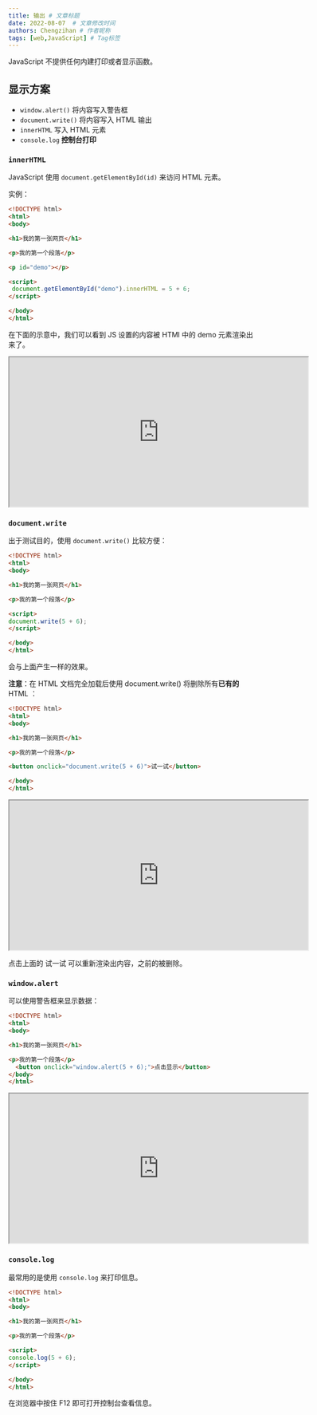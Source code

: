 ```yaml
---
title: 输出 # 文章标题
date: 2022-08-07  # 文章修改时间
authors: Chengzihan # 作者昵称
tags: [web,JavaScript] # Tag标签
---
```

JavaScript 不提供任何内建打印或者显示函数。  

## 显示方案

- `window.alert()` 将内容写入警告框
- `document.write()` 将内容写入 HTML 输出
- `innerHTML` 写入 HTML 元素
- `console.log` **控制台打印**

### `innerHTML`

JavaScript 使用 `document.getElementById(id)` 来访问 HTML 元素。  

实例：  

```html
<!DOCTYPE html>
<html>
<body>

<h1>我的第一张网页</h1>

<p>我的第一个段落</p>

<p id="demo"></p>

<script>
 document.getElementById("demo").innerHTML = 5 + 6;
</script>

</body>
</html> 
```

在下面的示意中，我们可以看到 JS 设置的内容被 HTMl 中的 demo 元素渲染出来了。  

<iframe id="inlineFrameExample"
    title="Inline Frame Example"
    width="600"
    height="300"
    scrolling="no"
    src="https://codepen.io/Orange423/full/GRxdLMW"
    >
</iframe>

### `document.write`

出于测试目的，使用 `document.write()` 比较方便：  

```html
<!DOCTYPE html>
<html>
<body>

<h1>我的第一张网页</h1>

<p>我的第一个段落</p>

<script>
document.write(5 + 6);
</script>

</body>
</html>
```

会与上面产生一样的效果。

**注意**：在 HTML 文档完全加载后使用 document.write() 将删除所有**已有的** HTML ：  

```html
<!DOCTYPE html>
<html>
<body>

<h1>我的第一张网页</h1>

<p>我的第一个段落</p>

<button onclick="document.write(5 + 6)">试一试</button>

</body>
</html>
```

<iframe id="inlineFrameExample"
    title="Inline Frame Example"
    width="600"
    height="300"
    scrolling="no"
    src="https://codepen.io/Orange423/full/ExELJQq"
    >
</iframe>

点击上面的 试一试 可以重新渲染出内容，之前的被删除。  

### `window.alert`

可以使用警告框来显示数据：  

```html
<!DOCTYPE html>
<html>
<body>

<h1>我的第一张网页</h1>

<p>我的第一个段落</p>
  <button onclick="window.alert(5 + 6);">点击显示</button>
</body>
</html> 
```

<iframe id="inlineFrameExample"
    title="Inline Frame Example"
    width="600"
    height="300"
    scrolling="no"
    src="https://codepen.io/Orange423/full/NWYMmYY"
    >
</iframe>

### `console.log`

最常用的是使用 `console.log` 来打印信息。  

```html
<!DOCTYPE html>
<html>
<body>

<h1>我的第一张网页</h1>

<p>我的第一个段落</p>

<script>
console.log(5 + 6);
</script>

</body>
</html>
```

在浏览器中按住 F12 即可打开控制台查看信息。
